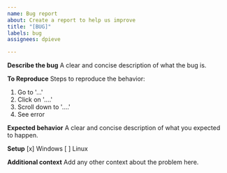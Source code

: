 ```yaml
---
name: Bug report
about: Create a report to help us improve
title: "[BUG]"
labels: bug
assignees: dpieve

---
```


**Describe the bug**
A clear and concise description of what the bug is.

**To Reproduce**
Steps to reproduce the behavior:
1. Go to '...'
2. Click on '....'
3. Scroll down to '....'
4. See error

**Expected behavior**
A clear and concise description of what you expected to happen.

**Setup**
 [x] Windows
 [ ] Linux

**Additional context**
Add any other context about the problem here.
